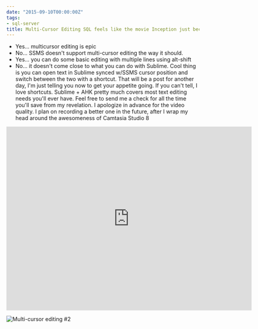 ```yaml
---
date: "2015-09-10T00:00:00Z"
tags:
- sql-server
title: Multi-Cursor Editing SQL feels like the movie Inception just became real
---
```


*   Yes... multicursor editing is epic
*   No... SSMS doesn't support multi-cursor editing the way it should.
*   Yes... you can do some basic editing with multiple lines using alt-shift
*   No... it doesn't come close to what you can do with Sublime.
Cool thing is you can open text in Sublime synced w/SSMS cursor position and switch between the two with a shortcut. That will be a post for another day, I'm just telling you now to get your appetite going.
If you can't tell, I love shortcuts. Sublime + AHK pretty much covers most text editing needs you'll ever have.
Feel free to send me a check for all the time you'll save from my revelation.
I apologize in advance for the video quality. I plan on recording a better one in the future, after I wrap my head around the awesomeness of Camtasia Studio 8

<iframe allowfullscreen="yes" frameborder="0" height="480" src="https://www.youtube.com/embed/1YF0XphEd04?rel=0" width="640"></iframe>


![Multi-cursor editing #2](/assets/img/Sublime-Multi-Cursor-Editing-Example-21.gif)
